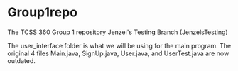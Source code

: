 # Group1repo
The TCSS 360 Group 1 repository
Jenzel's Testing Branch (JenzelsTesting)

The user_interface folder is what we will be using for the main program.
The original 4 files Main.java, SignUp.java, User.java, and UserTest.java
are now outdated.
